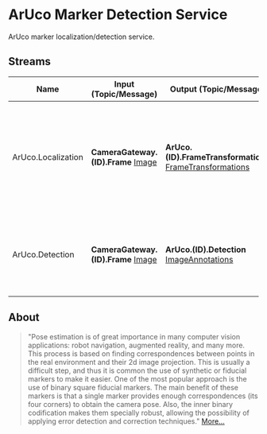 ArUco Marker Detection Service
==================

ArUco marker localization/detection service.

Streams
-----------

| Name | Input (Topic/Message) | Output (Topic/Message) | Description | 
| ---- | --------------------- | ---------------------- | ----------- |
| ArUco.Localization | **CameraGateway.(ID).Frame** [Image] | **ArUco.(ID).FrameTransformations** [FrameTransformations] | Localize markers on the world in relation to the respective camera frame an publishes a FrameTransformations messsage with each marker localized. The marker frame id is calculated as ArUcoMarkerID + 100. |
| ArUco.Detection | **CameraGateway.(ID).Frame** [Image] | **ArUco.(ID).Detection** [ImageAnnotations] | Detect markers on images published by cameras an publishes a single ImageAnnotations message containing all the detected markers. |


[Image]: https://github.com/labviros/is-msgs/blob/modern-cmake/docs/README.md#is.vision.Image
[FrameTransformations]: https://github.com/labviros/is-msgs/blob/modern-cmake/docs/README.md#is.vision.FrameTransformations
[ImageAnnotations]: https://github.com/labviros/is-msgs/blob/modern-cmake/docs/README.md#is.vision.ImageAnnotations


About
------

> "Pose estimation is of great importance in many computer vision applications: robot navigation, augmented reality, and many more. This process is based on finding correspondences between points in the real environment and their 2d image projection. This is usually a difficult step, and thus it is common the use of synthetic or fiducial markers to make it easier.
> One of the most popular approach is the use of binary square fiducial markers. The main benefit of these markers is that a single marker provides enough correspondences (its four corners) to obtain the camera pose. Also, the inner binary codification makes them specially robust, allowing the possibility of applying error detection and correction techniques." [More...](https://docs.opencv.org/3.1.0/d5/dae/tutorial_aruco_detection.html)